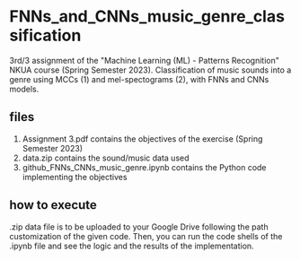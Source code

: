 # FNNs_and_CNNs_music_genre_classification
3rd/3 assignment of the "Machine Learning (ML) - Patterns Recognition" NKUA course (Spring Semester 2023). Classification of music sounds into a genre using MCCs (1) and mel-spectograms (2), with FNNs and CNNs models.

## files
1) Assignment 3.pdf contains the objectives of the exercise (Spring Semester 2023)
2) data.zip contains the sound/music data used
3) github_FNNs_CNNs_music_genre.ipynb contains the Python code implementing the objectives

## how to execute
.zip data file is to be uploaded to your Google Drive following the path customization of the given code. Then, you can run the code shells of the .ipynb file and see the logic and the results of the implementation.

